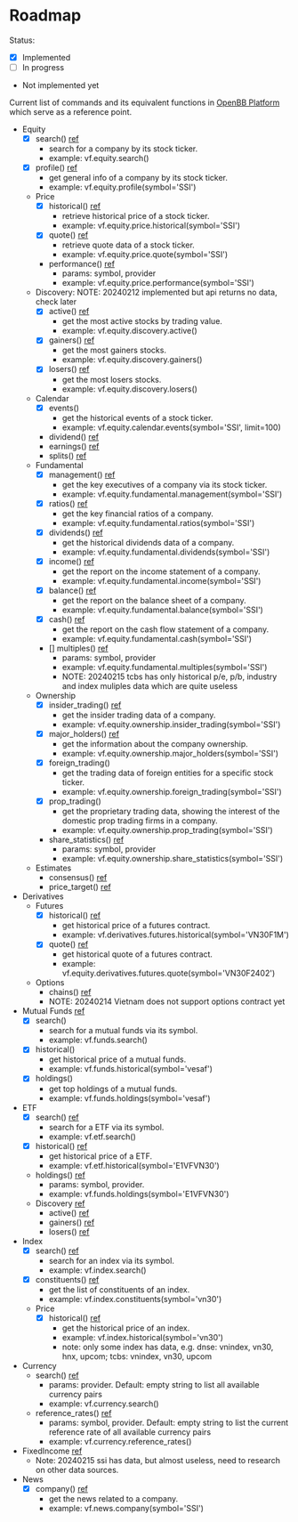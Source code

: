 # Roadmap

Status:
- [x] Implemented
- [ ] In progress
- Not implemented yet

Current list of commands and its equivalent functions in [OpenBB Platform](https://docs.openbb.co/platform) which serve as a reference point.

- Equity
    - [x] search() [ref](https://docs.openbb.co/platform/reference/equity/search)
        - search for a company by its stock ticker.
        - example: vf.equity.search()
    - [x] profile() [ref](https://docs.openbb.co/platform/reference/equity/profile)
        - get general info of a company by its stock ticker.
        - example: vf.equity.profile(symbol='SSI')
    - Price
        - [x] historical() [ref](https://docs.openbb.co/platform/reference/equity/price/historical)
            - retrieve historical price of a stock ticker.
            - example: vf.equity.price.historical(symbol='SSI')
        - [x] quote() [ref](https://docs.openbb.co/platform/reference/equity/price/quote)
            - retrieve quote data of a stock ticker.
            - example: vf.equity.price.quote(symbol='SSI')
        - performance() [ref](https://docs.openbb.co/platform/reference/equity/price/performance)
            - params: symbol, provider
            - example: vf.equity.price.performance(symbol='SSI')
    - Discovery: NOTE: 20240212 implemented but api returns no data, check later
        - [x] active() [ref](https://docs.openbb.co/platform/reference/equity/discovery/active)
            - get the most active stocks by trading value.
            - example: vf.equity.discovery.active()
        - [x] gainers() [ref](https://docs.openbb.co/platform/reference/equity/discovery/gainers)
            - get the most gainers stocks.
            - example: vf.equity.discovery.gainers()
        - [x] losers() [ref](https://docs.openbb.co/platform/reference/equity/discovery/losers)
            - get the most losers stocks.
            - example: vf.equity.discovery.losers()
    - Calendar
        - [x] events()
            - get the historical events of a stock ticker.
            - example: vf.equity.calendar.events(symbol='SSI', limit=100)
        - dividend() [ref](https://docs.openbb.co/platform/reference/equity/calendar/dividend)
        - earnings() [ref](https://docs.openbb.co/platform/reference/equity/calendar/earnings)
        - splits() [ref](https://docs.openbb.co/platform/reference/equity/calendar/splits)
    - Fundamental
        - [x] management() [ref](https://docs.openbb.co/platform/reference/equity/fundamental/management)
            - get the key executives of a company via its stock ticker.
            - example: vf.equity.fundamental.management(symbol='SSI')
        - [x] ratios() [ref](https://docs.openbb.co/platform/reference/equity/fundamental/ratios)
            - get the key financial ratios of a company.
            - example: vf.equity.fundamental.ratios(symbol='SSI')
        - [x] dividends() [ref](https://docs.openbb.co/platform/reference/equity/fundamental/dividends)
            - get the historical dividends data of a company.
            - example: vf.equity.fundamental.dividends(symbol='SSI')
        - [x] income() [ref](https://docs.openbb.co/platform/reference/equity/fundamental/income)
            - get the report on the income statement of a company.
            - example: vf.equity.fundamental.income(symbol='SSI')
        - [x] balance() [ref](https://docs.openbb.co/platform/reference/equity/fundamental/balance)
            - get the report on the balance sheet of a company.
            - example: vf.equity.fundamental.balance(symbol='SSI')
        - [x] cash() [ref](https://docs.openbb.co/platform/reference/equity/fundamental/cash)
            - get the report on the cash flow statement of a company.
            - example: vf.equity.fundamental.cash(symbol='SSI')
        - [] multiples() [ref](https://docs.openbb.co/platform/reference/equity/fundamental/multiples)
            - params: symbol, provider
            - example: vf.equity.fundamental.multiples(symbol='SSI')
            - NOTE: 20240215 tcbs has only historical p/e, p/b, industry and index muliples data which are quite useless
    - Ownership
        - [x] insider_trading() [ref](https://docs.openbb.co/platform/reference/equity/ownership/insider_trading)
            - get the insider trading data of a company.
            - example: vf.equity.ownership.insider_trading(symbol='SSI')
        - [x] major_holders() [ref](https://docs.openbb.co/platform/reference/equity/ownership/major_holders)
            - get the information about the company ownership.
            - example: vf.equity.ownership.major_holders(symbol='SSI')
        - [x] foreign_trading()
            - get the trading data of foreign entities for a specific stock ticker.
            - example: vf.equity.ownership.foreign_trading(symbol='SSI')
        - [x] prop_trading()
            - get the proprietary trading data, showing the interest of the domestic prop trading firms in a company.
            - example: vf.equity.ownership.prop_trading(symbol='SSI')
        - share_statistics() [ref](https://docs.openbb.co/platform/reference/equity/ownership/share_statistics)
            - params: symbol, provider
            - example: vf.equity.ownership.share_statistics(symbol='SSI')
    - Estimates
        - consensus() [ref](https://docs.openbb.co/platform/reference/equity/estimates/consensus)
        - price_target() [ref](https://docs.openbb.co/platform/reference/equity/estimates/price_target)
- Derivatives
    - Futures
        - [x] historical() [ref](https://docs.openbb.co/platform/reference/derivatives/futures/historical) 
            - get historical price of a futures contract.
            - example: vf.derivatives.futures.historical(symbol='VN30F1M')
        - [x] quote() [ref](https://docs.openbb.co/platform/reference/equity/price/quote)
            - get historical quote of a futures contract.
            - example: vf.equity.derivatives.futures.quote(symbol='VN30F2402')
    - Options
        - chains() [ref](https://docs.openbb.co/platform/reference/derivatives/options/chains)
        - NOTE: 20240214 Vietnam does not support options contract yet
- Mutual Funds [ref](https://docs.openbb.co/terminal/menus/mutualfunds)
    - [x] search()
        - search for a mutual funds via its symbol.
        - example: vf.funds.search()
    - [x] historical()
        - get historical price of a mutual funds.
        - example: vf.funds.historical(symbol='vesaf')
    - [x] holdings()
        - get top holdings of a mutual funds.
        - example: vf.funds.holdings(symbol='vesaf')
- ETF
    - [x] search() [ref](https://docs.openbb.co/platform/reference/etf/search)
        - search for a ETF via its symbol.
        - example: vf.etf.search()
    - [x] historical() [ref](https://docs.openbb.co/platform/reference/etf/historical)
        - get historical price of a ETF.
        - example: vf.etf.historical(symbol='E1VFVN30')
    - holdings() [ref](https://docs.openbb.co/platform/reference/etf/holdings)
        - params: symbol, provider.
        - example: vf.funds.holdings(symbol='E1VFVN30')
    - Discovery [ref](https://docs.openbb.co/platform/reference/etf/discovery)
        - active() [ref](https://docs.openbb.co/platform/reference/etf/discovery/active)
        - gainers() [ref](https://docs.openbb.co/platform/reference/etf/discovery/gainers)
        - losers() [ref](https://docs.openbb.co/platform/reference/etf/discovery/losers)
- Index
    - [x] search() [ref](https://docs.openbb.co/platform/reference/index/search)
        - search for an index via its symbol.
        - example: vf.index.search()
    - [x] constituents() [ref](https://docs.openbb.co/platform/reference/index/constituents)
        - get the list of constituents of an index.
        - example: vf.index.constituents(symbol='vn30')
    - Price
        - [x] historical() [ref](https://docs.openbb.co/platform/reference/index/price/historical)
            - get the historical price of an index.
            - example: vf.index.historical(symbol='vn30')
            - note: only some index has data, e.g. dnse: vnindex, vn30, hnx, upcom; tcbs: vnindex, vn30, upcom
- Currency
    - search() [ref](https://docs.openbb.co/platform/reference/currency/search)
        - params: provider. Default: empty string to list all available currency pairs
        - example: vf.currency.search()
    - reference_rates() [ref](https://docs.openbb.co/platform/reference/currency/reference_rates)
        - params: symbol, provider. Default: empty string to list the current reference rate of all available currency pairs
        - example: vf.currency.reference_rates()
- FixedIncome [ref](https://docs.openbb.co/platform/reference/fixedincome)
    - Note: 20240215 ssi has data, but almost useless, need to research on other data sources.
- News
    - [x] company() [ref](https://docs.openbb.co/platform/reference/news/company)
        - get the news related to a company.
        - example: vf.news.company(symbol='SSI')